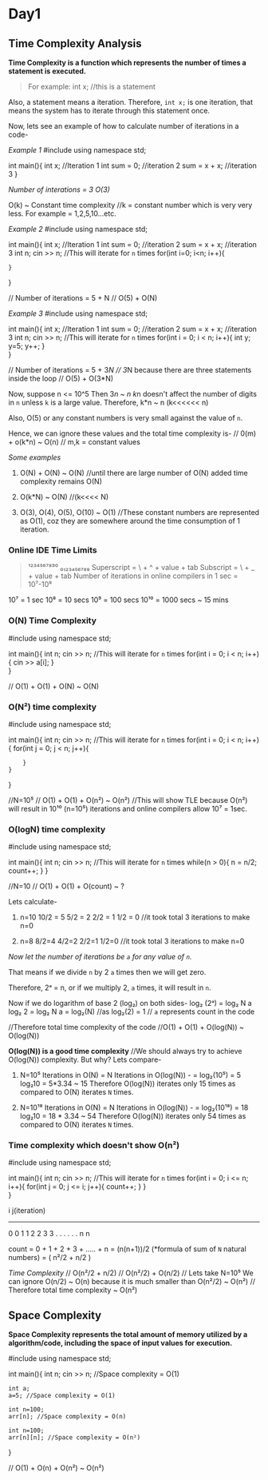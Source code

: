 # Day1

## Time Complexity Analysis

**Time Complexity is a function which represents the number of times a statement is executed.**

>For example:
int x; //this is a statement

Also, a statement means a iteration.
Therefore, `int x;` is one iteration, that means the system has to iterate through this statement once.

Now, lets see an example of how to calculate number of iterations in a code-

*Example 1*
#include<iostream>
using namespace std;

int main(){
    int x; //Iteration 1
    int sum = 0; //iteration 2
    sum = x + x; //iteration 3
}

*Number of interations = 3*
*O(3)*

O(k) ~ Constant time complexity
//k = constant number which is very very less. For example = 1,2,5,10...etc.


*Example 2*
#include<iostream>
using namespace std;

int main(){
    int x; //Iteration 1
    int sum = 0; //iteration 2
    sum = x + x; //iteration 3
    int n;
    cin >> n;
    //This will iterate for `n` times
    for(int i=0; i<n; i++){

    }  
}

// Number of iterations = 5 + N
// O(5) + O(N)


*Example 3*
#include<iostream>
using namespace std;

int main(){
    int x; //Iteration 1
    int sum = 0; //iteration 2
    sum = x + x; //iteration 3
    int n;
    cin >> n;
    //This will iterate for `n` times
    for(int i = 0; i < n; i++){
        int y;
        y=5;
        y++;
    }  
}

// Number of iterations = 5 + 3*N 
// 3*N because there are three statements inside the loop
// O(5) + O(3*N)

Now, suppose n <= 10^5
Then 3*n ~ n
k*n doesn't affect the number of digits in `n` unless `k` is a large value.
Therefore, k*n ~ n (k<<<<<< n)

Also, O(5) or any constant numbers is very small against the value of `n`.

Hence, we can ignore these values and the total time complexity is-
// 0(m) + o(k*n) ~ O(n) 
// m,k = constant values

*Some examples*
1. O(N) + O(N) ~ O(N) //until there are large number of O(N) added time complexity remains O(N)

2. O(k*N) ~ O(N) //(k<<<< N)

3. O(3), O(4), O(5), O(10) ~ O(1) //These constant numbers are represented as O(1), coz they are somewhere around the time consumption of 1 iteration.

### Online IDE Time Limits
>¹²³⁴⁵⁶⁷⁸⁹⁰
>₀₁₂₃₄₅₆₇₈₉
>Superscript = \ + ^ + value + tab
>Subscript = \ + _ + value + tab
Number of iterations in online compilers in 1 sec = 10⁷-10⁸

10⁷ = 1 sec
10⁸ = 10 secs
10⁹ = 100 secs
10¹⁰ = 1000 secs ~ 15 mins

### O(N) Time Complexity

#include<iostream>
using namespace std;

int main(){
    int n;
    cin >> n;
    //This will iterate for `n` times
    for(int i = 0; i < n; i++){
        cin >> a[i];
    }  
}

// O(1) + O(1) + O(N) ~ O(N)

### O(N²) time complexity

#include<iostream>
using namespace std;

int main(){
    int n;
    cin >> n;
    //This will iterate for `n` times
    for(int i = 0; i < n; i++){
        for(int j = 0; j < n; j++){

        }
    }  
}

//N=10⁵
// O(1) + O(1) + O(n²) ~ O(n²)
//This will show TLE because O(n²) will result in 10¹⁰ (n=10⁵) iterations and online compilers allow 10⁷ = 1sec.


### O(logN) time complexity

#include<iostream>
using namespace std;

int main(){
    int n;
    cin >> n;
    //This will iterate for `n` times
    while(n > 0){
        n = n/2;
        count++;
    } 
}

//N=10
// O(1) + O(1) + O(count) ~ ?

Lets calculate-
1. n=10
10/2 = 5
5/2 = 2
2/2 = 1
1/2 = 0
//it took total 3 iterations to make n=0

2. n=8
8/2=4
4/2=2
2/2=1
1/2=0
//it took total 3 iterations to make n=0

*Now let the number of iterations be `a` for any value of `n`.*

That means if we divide `n` by 2 `a` times then we will get zero.

Therefore, 2ᵃ = n, or if we multiply 2, `a` times, it will result in `n`.

Now if we do logarithm of base 2 (log₂) on both sides-
log₂ (2ᵃ) = log₂ N
a log₂ 2 = log₂ N
a = log₂(N) //as log₂(2) = 1
// `a` represents count in the code

//Therefore total time complexity of the code
//O(1) + O(1) + O(log(N)) ~ O(log(N))

**O(log(N)) is a good time complexity**
//We should always try to achieve O(log(N)) complexity. But why?
Lets compare-
1. N=10⁵
Iterations in O(N) = N
Iterations in O(log(N)) -
= log₂(10⁵)
= 5 log₂10
= 5*3.34 ~ 15
Therefore O(log(N)) iterates only 15 times as compared to O(N) iterates `N` times.

2. N=10¹⁸
Iterations in O(N) = N
Iterations in O(log(N)) -
= log₂(10¹⁸)
= 18 log₂10
= 18 * 3.34 ~ 54
Therefore O(log(N)) iterates only 54 times as compared to O(N) iterates `N` times.


### Time complexity which doesn't show O(n²)

#include<iostream>
using namespace std;

int main(){
    int n;
    cin >> n;
    //This will iterate for `n` times
    for(int i = 0; i <= n; i++){
        for(int j = 0; j <= i; j++){
            count++;
        }
    }  
}

i   j(iteration)
_________________
0   0
1   1
2   2
3   3
.   .
.   .
.   .
n   n

count = 0 + 1 + 2 + 3 + ..... + n
= (n(n+1))/2 (*formula of sum of `N` natural numbers)
= ( n²/2 + n/2 )

*Time Complexity*
// O(n²/2 + n/2)
// O(n²/2) + O(n/2)
// Lets take N=10⁵
We can ignore O(n/2) ~ O(n) because it is much smaller than O(n²/2) ~ O(n²)
// Therefore total time complexity ~ O(n²)

## Space Complexity

**Space Complexity represents the total amount of memory utilized by a algorithm/code, including the space of input values for execution.**

#include<iostream>
using namespace std;

int main(){
    int n;
    cin >> n; //Space complexity = O(1)

    int a;
    a=5; //Space complexity = O(1)

    int n=100;
    arr[n]; //Space complexity = O(n)

    int n=100;
    arr[n][n]; //Space complexity = O(n²)
}


// O(1) + O(n) + O(n²) ~ O(n²)






















